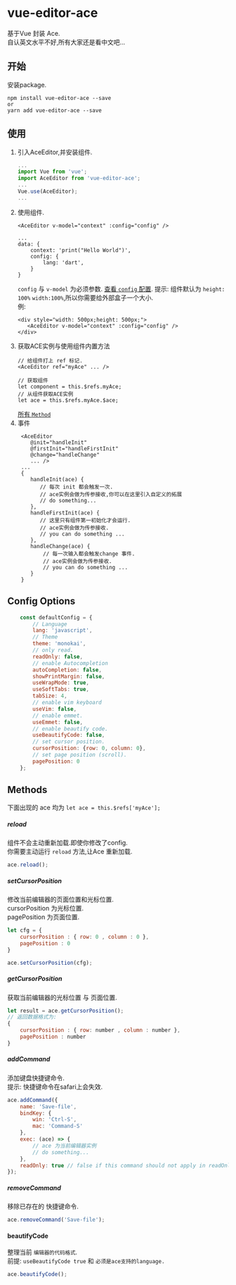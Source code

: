 # vue-editor-ace
基于Vue 封装 Ace.  
自认英文水平不好,所有大家还是看中文吧...

## 开始
安装package.
```
npm install vue-editor-ace --save
or
yarn add vue-editor-ace --save
```

## 使用
1. 引入AceEditor,并安装组件.
    ```javascript  
    ...
    import Vue from 'vue';
    import AceEditor from 'vue-editor-ace';
    ...
    Vue.use(AceEditor);
    ...
    ```
2. 使用组件.
    ```vue
    <AceEditor v-model="context" :config="config" />
    
    ...
    data: {
        context: 'print("Hello World")',
        config: {
            lang: 'dart',
        }
    }
    ```
    `config` 与 `v-model` 为必须参数.
    [查看 `config` 配置](#config-options).
    提示: 组件默认为 `height: 100%` `width:100%`,所以你需要给外部盒子一个大小.  
    例:  
    ```vue
    <div style="width: 500px;height: 500px;">
       <AceEditor v-model="context" :config="config" />
    </div>
    ```
3. 获取ACE实例与使用组件内置方法
    ```vue
    // 给组件打上 ref 标记.
    <AceEditor ref="myAce" ... />
    
    // 获取组件
    let component = this.$refs.myAce;
    // 从组件获取ACE实例
    let ace = this.$refs.myAce.$ace;
    ```
    [所有 `Method`](#methods)
4. 事件
   ```vue
    <AceEditor 
       @init="handleInit"
       @firstInit="handleFirstInit"
       @change="handleChange"  
       ... />
    ...
    {
       handleInit(ace) {
          // 每次 init 都会触发一次.
          // ace实例会做为传参接收,你可以在这里引入自定义的拓展
          // do something...
       },
       handleFirstInit(ace) {
          // 这里只有组件第一初始化才会运行.
          // ace实例会做为传参接收.
          // you can do something ...
       },
       handleChange(ace) {
           // 每一次输入都会触发change 事件.
           // ace实例会做为传参接收.
           // you can do something ...
       }
    }
   ```


## Config Options
```javascript
    const defaultConfig = {
        // Language
        lang: 'javascript',
        // Theme
        theme: 'monokai',
        // only read.
        readOnly: false,
        // enable Autocompletion
        autoCompletion: false,
        showPrintMargin: false,
        useWrapMode: true,
        useSoftTabs: true,
        tabSize: 4,
        // enable vim keyboard
        useVim: false,
        // enable emmet.
        useEmmet: false,
        // enable beautify code.
        useBeautifyCode: false,
        // set cursor position.
        cursorPosition: {row: 0, column: 0},
        // set page position (scroll).
        pagePosition: 0
    };
```


## Methods
下面出现的 ace 均为 `let ace = this.$refs['myAce'];` 

##### reload
组件不会主动重新加载.即使你修改了config.  
你需要主动运行 `reload` 方法,让Ace 重新加载.
```javascript
ace.reload();
```

##### setCursorPosition
修改当前编辑器的页面位置和光标位置.  
cursorPosition 为光标位置.  
pagePosition 为页面位置.
```javascript
let cfg = {
    cursorPosition : { row: 0 , column : 0 },
    pagePosition : 0
}

ace.setCursorPosition(cfg);
```

##### getCursorPosition
获取当前编辑器的光标位置 与 页面位置.
```javascript
let result = ace.getCursorPosition();
// 返回数据格式为:
{
    cursorPosition : { row: number , column : number },
    pagePosition : number
}
``` 

##### addCommand
添加键盘快捷键命令.  
提示: 快捷键命令在safari上会失效.
```javascript
ace.addCommand({
    name: 'Save-file',
    bindKey: {
        win: 'Ctrl-S',
        mac: 'Command-S'
    },
    exec: (ace) => {
        // ace 为当前编辑器实例
        // do something...
    },
    readOnly: true // false if this command should not apply in readOnly mode
});
```
##### removeCommand
移除已存在的 快捷键命令.
```javascript
ace.removeCommand('Save-file');
```
#### beautifyCode
整理当前 `编辑器的代码格式`.  
前提: `useBeautifyCode true` 和 `必须是ace支持的language.` 
```javascript
ace.beautifyCode();
```
